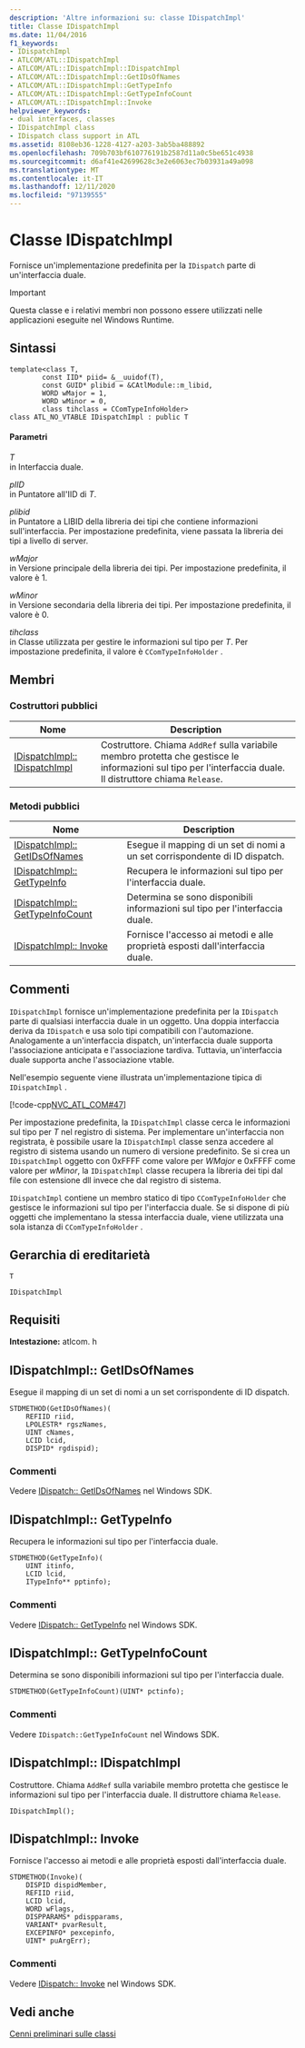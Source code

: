 ```yaml
---
description: 'Altre informazioni su: classe IDispatchImpl'
title: Classe IDispatchImpl
ms.date: 11/04/2016
f1_keywords:
- IDispatchImpl
- ATLCOM/ATL::IDispatchImpl
- ATLCOM/ATL::IDispatchImpl::IDispatchImpl
- ATLCOM/ATL::IDispatchImpl::GetIDsOfNames
- ATLCOM/ATL::IDispatchImpl::GetTypeInfo
- ATLCOM/ATL::IDispatchImpl::GetTypeInfoCount
- ATLCOM/ATL::IDispatchImpl::Invoke
helpviewer_keywords:
- dual interfaces, classes
- IDispatchImpl class
- IDispatch class support in ATL
ms.assetid: 8108eb36-1228-4127-a203-3ab5ba488892
ms.openlocfilehash: 709b703bf610776191b2587d11a0c5be651c4938
ms.sourcegitcommit: d6af41e42699628c3e2e6063ec7b03931a49a098
ms.translationtype: MT
ms.contentlocale: it-IT
ms.lasthandoff: 12/11/2020
ms.locfileid: "97139555"
---
```

# <a name="idispatchimpl-class"></a>Classe IDispatchImpl

Fornisce un'implementazione predefinita per la `IDispatch` parte di un'interfaccia duale.

> [!IMPORTANT]
> Questa classe e i relativi membri non possono essere utilizzati nelle applicazioni eseguite nel Windows Runtime.

## <a name="syntax"></a>Sintassi

```
template<class T,
        const IID* piid= &__uuidof(T),
        const GUID* plibid = &CAtlModule::m_libid,
        WORD wMajor = 1,
        WORD wMinor = 0,
        class tihclass = CComTypeInfoHolder>
class ATL_NO_VTABLE IDispatchImpl : public T
```

#### <a name="parameters"></a>Parametri

*T*<br/>
in Interfaccia duale.

*pIID*<br/>
in Puntatore all'IID di *T*.

*plibid*<br/>
in Puntatore a LIBID della libreria dei tipi che contiene informazioni sull'interfaccia. Per impostazione predefinita, viene passata la libreria dei tipi a livello di server.

*wMajor*<br/>
in Versione principale della libreria dei tipi. Per impostazione predefinita, il valore è 1.

*wMinor*<br/>
in Versione secondaria della libreria dei tipi. Per impostazione predefinita, il valore è 0.

*tihclass*<br/>
in Classe utilizzata per gestire le informazioni sul tipo per *T*. Per impostazione predefinita, il valore è `CComTypeInfoHolder` .

## <a name="members"></a>Membri

### <a name="public-constructors"></a>Costruttori pubblici

|Nome|Description|
|----------|-----------------|
|[IDispatchImpl:: IDispatchImpl](#idispatchimpl)|Costruttore. Chiama `AddRef` sulla variabile membro protetta che gestisce le informazioni sul tipo per l'interfaccia duale. Il distruttore chiama `Release`.|

### <a name="public-methods"></a>Metodi pubblici

|Nome|Description|
|----------|-----------------|
|[IDispatchImpl:: GetIDsOfNames](#getidsofnames)|Esegue il mapping di un set di nomi a un set corrispondente di ID dispatch.|
|[IDispatchImpl:: GetTypeInfo](#gettypeinfo)|Recupera le informazioni sul tipo per l'interfaccia duale.|
|[IDispatchImpl:: GetTypeInfoCount](#gettypeinfocount)|Determina se sono disponibili informazioni sul tipo per l'interfaccia duale.|
|[IDispatchImpl:: Invoke](#invoke)|Fornisce l'accesso ai metodi e alle proprietà esposti dall'interfaccia duale.|

## <a name="remarks"></a>Commenti

`IDispatchImpl` fornisce un'implementazione predefinita per la `IDispatch` parte di qualsiasi interfaccia duale in un oggetto. Una doppia interfaccia deriva da `IDispatch` e usa solo tipi compatibili con l'automazione. Analogamente a un'interfaccia dispatch, un'interfaccia duale supporta l'associazione anticipata e l'associazione tardiva. Tuttavia, un'interfaccia duale supporta anche l'associazione vtable.

Nell'esempio seguente viene illustrata un'implementazione tipica di `IDispatchImpl` .

[!code-cpp[NVC_ATL_COM#47](../../atl/codesnippet/cpp/idispatchimpl-class_1.h)]

Per impostazione predefinita, la `IDispatchImpl` classe cerca le informazioni sul tipo per *T* nel registro di sistema. Per implementare un'interfaccia non registrata, è possibile usare la `IDispatchImpl` classe senza accedere al registro di sistema usando un numero di versione predefinito. Se si crea un `IDispatchImpl` oggetto con 0xFFFF come valore per *WMajor* e 0xFFFF come valore per *wMinor*, la `IDispatchImpl` classe recupera la libreria dei tipi dal file con estensione dll invece che dal registro di sistema.

`IDispatchImpl` contiene un membro statico di tipo `CComTypeInfoHolder` che gestisce le informazioni sul tipo per l'interfaccia duale. Se si dispone di più oggetti che implementano la stessa interfaccia duale, viene utilizzata una sola istanza di `CComTypeInfoHolder` .

## <a name="inheritance-hierarchy"></a>Gerarchia di ereditarietà

`T`

`IDispatchImpl`

## <a name="requirements"></a>Requisiti

**Intestazione:** atlcom. h

## <a name="idispatchimplgetidsofnames"></a><a name="getidsofnames"></a> IDispatchImpl:: GetIDsOfNames

Esegue il mapping di un set di nomi a un set corrispondente di ID dispatch.

```
STDMETHOD(GetIDsOfNames)(
    REFIID riid,
    LPOLESTR* rgszNames,
    UINT cNames,
    LCID lcid,
    DISPID* rgdispid);
```

### <a name="remarks"></a>Commenti

Vedere [IDispatch:: GetIDsOfNames](/windows/win32/api/oaidl/nf-oaidl-idispatch-getidsofnames) nel Windows SDK.

## <a name="idispatchimplgettypeinfo"></a><a name="gettypeinfo"></a> IDispatchImpl:: GetTypeInfo

Recupera le informazioni sul tipo per l'interfaccia duale.

```
STDMETHOD(GetTypeInfo)(
    UINT itinfo,
    LCID lcid,
    ITypeInfo** pptinfo);
```

### <a name="remarks"></a>Commenti

Vedere [IDispatch:: GetTypeInfo](/windows/win32/api/oaidl/nf-oaidl-idispatch-gettypeinfo) nel Windows SDK.

## <a name="idispatchimplgettypeinfocount"></a><a name="gettypeinfocount"></a> IDispatchImpl:: GetTypeInfoCount

Determina se sono disponibili informazioni sul tipo per l'interfaccia duale.

```
STDMETHOD(GetTypeInfoCount)(UINT* pctinfo);
```

### <a name="remarks"></a>Commenti

Vedere `IDispatch::GetTypeInfoCount` nel Windows SDK.

## <a name="idispatchimplidispatchimpl"></a><a name="idispatchimpl"></a> IDispatchImpl:: IDispatchImpl

Costruttore. Chiama `AddRef` sulla variabile membro protetta che gestisce le informazioni sul tipo per l'interfaccia duale. Il distruttore chiama `Release`.

```
IDispatchImpl();
```

## <a name="idispatchimplinvoke"></a><a name="invoke"></a> IDispatchImpl:: Invoke

Fornisce l'accesso ai metodi e alle proprietà esposti dall'interfaccia duale.

```
STDMETHOD(Invoke)(
    DISPID dispidMember,
    REFIID riid,
    LCID lcid,
    WORD wFlags,
    DISPPARAMS* pdispparams,
    VARIANT* pvarResult,
    EXCEPINFO* pexcepinfo,
    UINT* puArgErr);
```

### <a name="remarks"></a>Commenti

Vedere [IDispatch:: Invoke](/windows/win32/api/oaidl/nf-oaidl-idispatch-invoke) nel Windows SDK.

## <a name="see-also"></a>Vedi anche

[Cenni preliminari sulle classi](../../atl/atl-class-overview.md)
